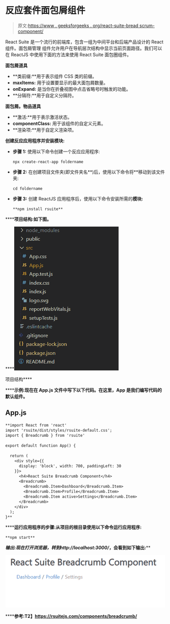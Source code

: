 # 反应套件面包屑组件

> 原文:[https://www . geeksforgeeks . org/react-suite-bread scrum-component/](https://www.geeksforgeeks.org/react-suite-breadscrum-component/)

React Suite 是一个流行的前端库，包含一组为中间平台和后端产品设计的 React 组件。面包屑管理  组件允许用户在导航层次结构中显示当前页面路径。我们可以在 ReactJS 中使用下面的方法来使用 React Suite 面包圈组件。

**面包屑道具**

*   **类前缀:**用于表示组件 CSS 类的前缀。
*   **maxItems:** 用于设置要显示的最大面包屑数量。
*   **onExpand:** 是当你在折叠视图中点击省略号时触发的功能。
*   **分隔符:**用于自定义分隔符。

**面包屑。物品道具**

*   **激活:**用于表示激活状态。
*   **componentClass:** 用于该组件的自定义元素。
*   **渲染项:**用于自定义渲染项。

**创建反应应用程序并安装模块:**

*   **步骤 1:** 使用以下命令创建一个反应应用程序:

    ```
    npx create-react-app foldername
    ```

*   **步骤 2:** 在创建项目文件夹(即文件夹名**)后，使用以下命令将**移动到该文件夹:

    ```
    cd foldername
    ```

*   **步骤 3:** 创建 ReactJS 应用程序后，使用以下命令安装所需的****模块:****

    ```
    **npm install rsuite**
    ```

******项目结构:**如下图。****

****![](img/f04ae0d8b722a9fff0bd9bd138b29c23.png)

项目结构**** 

******示例:**现在在 **App.js** 文件中写下以下代码。在这里，App 是我们编写代码的默认组件。****

## ****App.js****

```
**import React from 'react'
import 'rsuite/dist/styles/rsuite-default.css';
import { Breadcrumb } from 'rsuite'

export default function App() {

  return (
    <div style={{
      display: 'block', width: 700, paddingLeft: 30
    }}>
      <h4>React Suite Breadcrumb Component</h4>
      <Breadcrumb>
        <Breadcrumb.Item>Dashboard</Breadcrumb.Item>
        <Breadcrumb.Item>Profile</Breadcrumb.Item>
        <Breadcrumb.Item active>Settings</Breadcrumb.Item>
      </Breadcrumb>
    </div>
  );
}**
```

******运行应用程序的步骤:**从项目的根目录使用以下命令运行应用程序:****

```
**npm start**
```

******输出:**现在打开浏览器，转到***http://localhost:3000/***，会看到如下输出:****

****![](img/02ce5f195328fc12d7819a617a3ed727.png)****

******参考:**T2】https://rsuitejs.com/components/breadcrumb/****